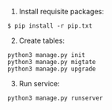 1. Install requisite packages:
```shell
$ pip install -r pip.txt
```
2. Create tables:
```shell
python3 manage.py init
python3 manage.py migtate
python3 manage.py upgrade

```
3. Run service:
```
python3 manage.py runserver
```